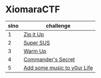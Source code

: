 # XiomaraCTF

| slno   | challenge   | 
|-------------- | --- | 
|1|[Zip it Up](https://github.com/Ashborn013/WriteUps/tree/main/XiomaraCTF/Zip%20It%20Up)|
|2|[Super SUS](https://github.com/Ashborn013/WriteUps/tree/main/XiomaraCTF/Super%20SUS)|
|3|[Warm Up](https://github.com/Ashborn013/WriteUps/tree/main/XiomaraCTF/Warm%20Up)|
|4|[Commander's Secret](https://github.com/Ashborn013/WriteUps/tree/main/XiomaraCTF/Commander's%20Secret)|
|5|[Add some music to y0ur Life](https://github.com/Ashborn013/WriteUps/tree/main/XiomaraCTF/Add%20some%20music%20to%20y0ur%20Life)|

